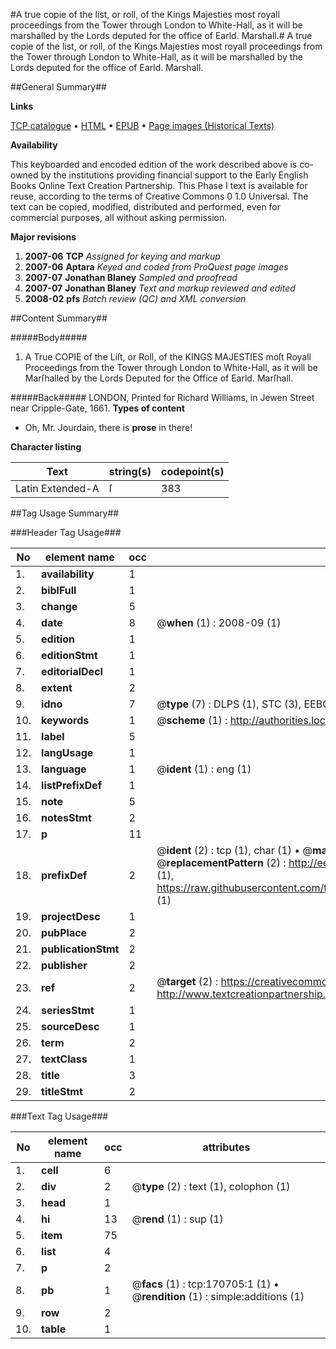 #A true copie of the list, or roll, of the Kings Majesties most royall proceedings from the Tower through London to White-Hall, as it will be marshalled by the Lords deputed for the office of Earld. Marshall.#
A true copie of the list, or roll, of the Kings Majesties most royall proceedings from the Tower through London to White-Hall, as it will be marshalled by the Lords deputed for the office of Earld. Marshall.

##General Summary##

**Links**

[TCP catalogue](http://www.ota.ox.ac.uk/tcp/)  • 
[HTML](http://tei.it.ox.ac.uk/tcp/Texts-HTML/free/A95/A95021.html)  • 
[EPUB](http://tei.it.ox.ac.uk/tcp/Texts-EPUB/free/A95/A95021.epub) • 
[Page images (Historical Texts)](https://data.historicaltexts.jisc.ac.uk/view?pubId=eebo-99869071e&pageId=eebo-99869071e-170705-1)

**Availability**

This keyboarded and encoded edition of the
	       work described above is co-owned by the institutions
	       providing financial support to the Early English Books
	       Online Text Creation Partnership. This Phase I text is
	       available for reuse, according to the terms of Creative
	       Commons 0 1.0 Universal. The text can be copied,
	       modified, distributed and performed, even for
	       commercial purposes, all without asking permission.

**Major revisions**

1. __2007-06__ __TCP__ *Assigned for keying and markup*
1. __2007-06__ __Aptara__ *Keyed and coded from ProQuest page images*
1. __2007-07__ __Jonathan Blaney__ *Sampled and proofread*
1. __2007-07__ __Jonathan Blaney__ *Text and markup reviewed and edited*
1. __2008-02__ __pfs__ *Batch review (QC) and XML conversion*

##Content Summary##

#####Body#####

1. A True COPIE of the Liſt, or Roll, of the KINGS MAJESTIES moſt Royall Proceedings
from the Tower through London to White-Hall, as it will be Marſhalled by the Lords Deputed
for the Office of Earld. Marſhall.

#####Back#####
LONDON, Printed for Richard Williams, in Jewen Street near Cripple-Gate, 1661.
**Types of content**

  * Oh, Mr. Jourdain, there is **prose** in there!

**Character listing**


|Text|string(s)|codepoint(s)|
|---|---|---|
|Latin Extended-A|ſ|383|

##Tag Usage Summary##

###Header Tag Usage###

|No|element name|occ|attributes|
|---|---|---|---|
|1.|__availability__|1||
|2.|__biblFull__|1||
|3.|__change__|5||
|4.|__date__|8| @__when__ (1) : 2008-09 (1)|
|5.|__edition__|1||
|6.|__editionStmt__|1||
|7.|__editorialDecl__|1||
|8.|__extent__|2||
|9.|__idno__|7| @__type__ (7) : DLPS (1), STC (3), EEBO-CITATION (1), PROQUEST (1), VID (1)|
|10.|__keywords__|1| @__scheme__ (1) : http://authorities.loc.gov/ (1)|
|11.|__label__|5||
|12.|__langUsage__|1||
|13.|__language__|1| @__ident__ (1) : eng (1)|
|14.|__listPrefixDef__|1||
|15.|__note__|5||
|16.|__notesStmt__|2||
|17.|__p__|11||
|18.|__prefixDef__|2| @__ident__ (2) : tcp (1), char (1)  •  @__matchPattern__ (2) : ([0-9\-]+):([0-9IVX]+) (1), (.+) (1)  •  @__replacementPattern__ (2) : http://eebo.chadwyck.com/downloadtiff?vid=$1&page=$2 (1), https://raw.githubusercontent.com/textcreationpartnership/Texts/master/tcpchars.xml#$1 (1)|
|19.|__projectDesc__|1||
|20.|__pubPlace__|2||
|21.|__publicationStmt__|2||
|22.|__publisher__|2||
|23.|__ref__|2| @__target__ (2) : https://creativecommons.org/publicdomain/zero/1.0/ (1), http://www.textcreationpartnership.org/docs/. (1)|
|24.|__seriesStmt__|1||
|25.|__sourceDesc__|1||
|26.|__term__|2||
|27.|__textClass__|1||
|28.|__title__|3||
|29.|__titleStmt__|2||


###Text Tag Usage###

|No|element name|occ|attributes|
|---|---|---|---|
|1.|__cell__|6||
|2.|__div__|2| @__type__ (2) : text (1), colophon (1)|
|3.|__head__|1||
|4.|__hi__|13| @__rend__ (1) : sup (1)|
|5.|__item__|75||
|6.|__list__|4||
|7.|__p__|2||
|8.|__pb__|1| @__facs__ (1) : tcp:170705:1 (1)  •  @__rendition__ (1) : simple:additions (1)|
|9.|__row__|2||
|10.|__table__|1||
